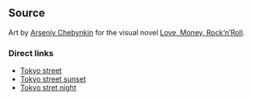 ## Source

Art by [Arseniy Chebynkin](https://www.artstation.com/arsenixc) for the visual novel [Love, Money, Rock’n’Roll](https://lmr.su/en/).

### Direct links

- [Tokyo street](https://www.artstation.com/artwork/J3aRD)
- [Tokyo street sunset](https://www.artstation.com/artwork/Ok9ry)
- [Tokyo stret night](https://www.artstation.com/artwork/BWle4)
